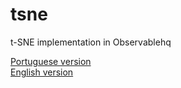 # tsne
t-SNE implementation in Observablehq

[Portuguese version](https://beta.observablehq.com/@robstelling/t-sne)<br>
[English version](https://beta.observablehq.com/@robstelling/t-sne_en)
